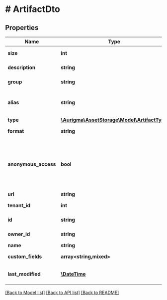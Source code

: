 # # ArtifactDto

## Properties

Name | Type | Description | Notes
------------ | ------------- | ------------- | -------------
**size** | **int** | Artifact file size. | [optional]
**description** | **string** | Artifact description. | [optional]
**group** | **string** | Artifact group. | [optional]
**alias** | **string** | Artifact alias (special name within group). | [optional]
**type** | [**\Aurigma\AssetStorage\Model\ArtifactType**](ArtifactType.md) |  | [optional]
**format** | **string** | Artifact file format. | [optional]
**anonymous_access** | **bool** | Artifact &#39;anonymous access&#39; tag. It indicates whether artifact can be accessed anonymously. | [optional]
**url** | **string** | Artifact URL. | [optional]
**tenant_id** | **int** | Entity tenant identifier | [optional]
**id** | **string** | Entity unique identifier | [optional]
**owner_id** | **string** | Entity owner identifier | [optional]
**name** | **string** | Entity name | [optional]
**custom_fields** | **array<string,mixed>** | Entity custom attributes | [optional]
**last_modified** | [**\DateTime**](\DateTime.md) | Last entity modification date and time | [optional]

[[Back to Model list]](../../README.md#models) [[Back to API list]](../../README.md#endpoints) [[Back to README]](../../README.md)
